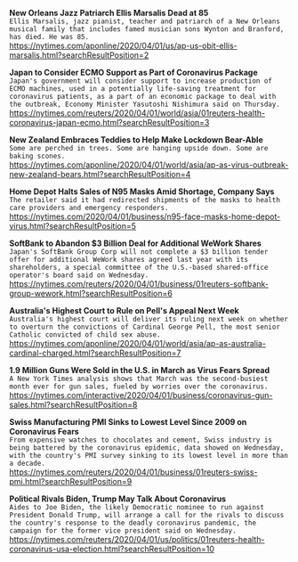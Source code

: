 **New Orleans Jazz Patriarch Ellis Marsalis Dead at 85**\
`Ellis Marsalis, jazz pianist, teacher and patriarch of a New Orleans musical family that includes famed musician sons Wynton and Branford, has died. He was 85. `\
https://nytimes.com/aponline/2020/04/01/us/ap-us-obit-ellis-marsalis.html?searchResultPosition=2

**Japan to Consider ECMO Support as Part of Coronavirus Package**\
`Japan's government will consider support to increase production of ECMO machines, used in a potentially life-saving treatment for coronavirus patients, as a part of an economic package to deal with the outbreak, Economy Minister Yasutoshi Nishimura said on Thursday.`\
https://nytimes.com/reuters/2020/04/01/world/asia/01reuters-health-coronavirus-japan-ecmo.html?searchResultPosition=3

**New Zealand Embraces Teddies to Help Make Lockdown Bear-Able**\
`Some are perched in trees. Some are hanging upside down. Some are baking scones.`\
https://nytimes.com/aponline/2020/04/01/world/asia/ap-as-virus-outbreak-new-zealand-bears.html?searchResultPosition=4

**Home Depot Halts Sales of N95 Masks Amid Shortage, Company Says**\
`The retailer said it had redirected shipments of the masks to health care providers and emergency responders.`\
https://nytimes.com/2020/04/01/business/n95-face-masks-home-depot-virus.html?searchResultPosition=5

**SoftBank to Abandon $3 Billion Deal for Additional WeWork Shares**\
`Japan's SoftBank Group Corp will not complete a $3 billion tender offer for additional WeWork shares agreed last year with its shareholders, a special committee of the U.S.-based shared-office operator's board said on Wednesday.`\
https://nytimes.com/reuters/2020/04/01/business/01reuters-softbank-group-wework.html?searchResultPosition=6

**Australia's Highest Court to Rule on Pell's Appeal Next Week**\
`Australia's highest court will deliver its ruling next week on whether to overturn the convictions of Cardinal George Pell, the most senior Catholic convicted of child sex abuse.`\
https://nytimes.com/aponline/2020/04/01/world/asia/ap-as-australia-cardinal-charged.html?searchResultPosition=7

**1.9 Million Guns Were Sold in the U.S. in March as Virus Fears Spread**\
`A New York Times analysis shows that March was the second-busiest month ever for gun sales, fueled by worries over the coronavirus.`\
https://nytimes.com/interactive/2020/04/01/business/coronavirus-gun-sales.html?searchResultPosition=8

**Swiss Manufacturing PMI Sinks to Lowest Level Since 2009 on Coronavirus Fears**\
`From expensive watches to chocolates and cement, Swiss industry is being battered by the coronavirus epidemic, data showed on Wednesday, with the country's PMI survey sinking to its lowest level in more than a decade.`\
https://nytimes.com/reuters/2020/04/01/business/01reuters-swiss-pmi.html?searchResultPosition=9

**Political Rivals Biden, Trump May Talk About Coronavirus**\
`Aides to Joe Biden, the likely Democratic nominee to run against President Donald Trump, will arrange a call for the rivals to discuss the country's response to the deadly coronavirus pandemic, the campaign for the former vice president said on Wednesday.`\
https://nytimes.com/reuters/2020/04/01/us/politics/01reuters-health-coronavirus-usa-election.html?searchResultPosition=10


